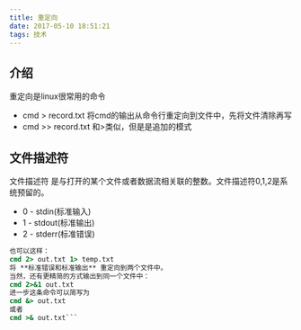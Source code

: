 ```yaml
---
title: 重定向
date: 2017-05-10 18:51:21
tags: 技术
---
```

## 介绍
重定向是linux很常用的命令
* cmd > record.txt 将cmd的输出从命令行重定向到文件中，先将文件清除再写
* cmd >> record.txt  和>类似，但是是追加的模式

<!--more-->

## 文件描述符
文件描述符 是与打开的某个文件或者数据流相关联的整数。文件描述符0,1,2是系统预留的。

* 0 - stdin(标准输入)
* 1 - stdout(标准输出)
* 2 - stderr(标准错误)

```cmd 2> record.txt  只将错误信息重定向的文件中，**正常的信息输出在命令行**
也可以这样：
cmd 2> out.txt 1> temp.txt
将 **标准错误和标准输出** 重定向到两个文件中。
当然，还有更精简的方式输出到同一个文件中：
cmd 2>&1 out.txt
进一步这条命令可以简写为
cmd &> out.txt
或者
cmd >& out.txt```
